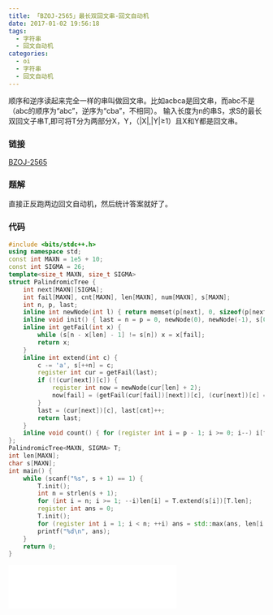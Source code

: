 ```yaml
---
title: 「BZOJ-2565」最长双回文串-回文自动机
date: 2017-01-02 19:56:18
tags:
  - 字符串
  - 回文自动机
categories:
  - oi
  - 字符串
  - 回文自动机
---
```

顺序和逆序读起来完全一样的串叫做回文串。比如acbca是回文串，而abc不是（abc的顺序为“abc”，逆序为“cba”，不相同）。
输入长度为n的串S，求S的最长双回文子串T,即可将T分为两部分X，Y，（|X|,|Y|≥1）且X和Y都是回文串。
<!-- more -->
### 链接
[BZOJ-2565](http://www.lydsy.com/JudgeOnline/problem.php?id=2565)
### 题解
直接正反跑两边回文自动机，然后统计答案就好了。
### 代码
``` cpp
#include <bits/stdc++.h>
using namespace std;
const int MAXN = 1e5 + 10;
const int SIGMA = 26;
template<size_t MAXN, size_t SIGMA>
struct PalindromicTree {
    int next[MAXN][SIGMA];
    int fail[MAXN], cnt[MAXN], len[MAXN], num[MAXN], s[MAXN];
    int n, p, last;
    inline int newNode(int l) { return memset(p[next], 0, sizeof(p[next])), p[cnt] = p[num] = 0, p[len] = l, p++; }
    inline void init() { last = n = p = 0, newNode(0), newNode(-1), s[0] = -1, fail[0] = 1, fail[1] = 0; }
    inline int getFail(int x) {
        while (s[n - x[len] - 1] != s[n]) x = x[fail];
        return x;
    }
    inline int extend(int c) {
        c -= 'a', s[++n] = c;
        register int cur = getFail(last);
        if (!(cur[next])[c]) {
            register int now = newNode(cur[len] + 2);
            now[fail] = (getFail(cur[fail])[next])[c], (cur[next])[c] = now, now[num] =fail[now][num] + 1;
        }
        last = (cur[next])[c], last[cnt]++;
        return last;
    }
    inline void count() { for (register int i = p - 1; i >= 0; i--) i[fail][cnt] += i[cnt]; }
};
PalindromicTree<MAXN, SIGMA> T;
int len[MAXN];
char s[MAXN];
int main() {
    while (scanf("%s", s + 1) == 1) {
        T.init();
        int n = strlen(s + 1);
        for (int i = n; i >= 1; --i)len[i] = T.extend(s[i])[T.len];
        register int ans = 0;
        T.init();
        for (register int i = 1; i < n; ++i) ans = std::max(ans, len[i + 1] + T.extend(s[i])[T.len]);
        printf("%d\n", ans);
    }
    return 0;
}
```
<iframe frameborder="no" border="0" marginwidth="0" marginheight="0" width=330 height=86 src="//music.163.com/outchain/player?type=2&id=869405&auto=1&height=66"></iframe>
